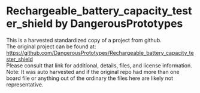 
# Rechargeable_battery_capacity_tester_shield by DangerousPrototypes  
This is a harvested standardized copy of a project from github.  
The original project can be found at:  
https://github.com/DangerousPrototypes/Rechargeable_battery_capacity_tester_shield  
Please consult that link for additional, details, files, and license information.  
Note: It was auto harvested and if the original repo had more than one board file or anything out of the ordinary the files here are likely not representative.  
    